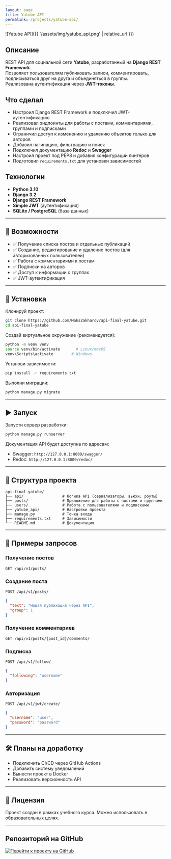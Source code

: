 ```yaml
---
layout: page
title: Yatube API
permalink: /projects/yatube-api/
---
```


![Yatube API]({{ '/assets/img/yatube_api.png' | relative_url }})

## Описание

REST API для социальной сети **Yatube**, разработанный на **Django REST Framework**.  
Позволяет пользователям публиковать записи, комментировать, подписываться друг на друга и объединяться в группы.  
Реализована аутентификация через **JWT-токены**.

## Что сделал

- Настроил Django REST Framework и подключил JWT-аутентификацию  
- Реализовал эндпоинты для работы с постами, комментариями, группами и подписками  
- Ограничил доступ к изменению и удалению объектов только для авторов  
- Добавил пагинацию, фильтрацию и поиск  
- Подключил документацию **Redoc** и **Swagger**  
- Настроил проект под PEP8 и добавил конфигурации линтеров  
- Подготовил `requirements.txt` для установки зависимостей  

## Технологии

- **Python 3.10**  
- **Django 3.2**  
- **Django REST Framework**  
- **Simple JWT** (аутентификация)  
- **SQLite / PostgreSQL** (база данных)  

---

## 🔧 Возможности

- ✅ Получение списка постов и отдельных публикаций  
- ✅ Создание, редактирование и удаление постов (для авторизованных пользователей)  
- ✅ Работа с комментариями к постам  
- ✅ Подписки на авторов  
- ✅ Доступ к информации о группах  
- ✅ JWT-аутентификация  

---

## 🚀 Установка

Клонируй проект:

```bash
git clone https://github.com/MaksZakharov/api-final-yatube.git
cd api-final-yatube
```

Создай виртуальное окружение (рекомендуется):

```bash
python -m venv venv
source venv/bin/activate       # Linux/macOS
venv\Scripts\activate        # Windows
```

Установи зависимости:

```bash
pip install -r requirements.txt
```

Выполни миграции:

```bash
python manage.py migrate
```

---

## ▶️ Запуск

Запусти сервер разработки:

```bash
python manage.py runserver
```

Документация API будет доступна по адресам:

- Swagger: `http://127.0.0.1:8000/swagger/`  
- Redoc: `http://127.0.0.1:8000/redoc/`  

---

## 📁 Структура проекта

```
api-final-yatube/
├── api/                 # Логика API (сериализаторы, вьюхи, роуты)
├── posts/               # Приложение для работы с постами и группами
├── users/               # Работа с пользователями и подписками
├── yatube_api/          # Настройки проекта
├── manage.py            # Точка входа
├── requirements.txt     # Зависимости
└── README.md            # Документация
```

---

## 🧪 Примеры запросов

### Получение постов
`GET /api/v1/posts/`

### Создание поста
`POST /api/v1/posts/`
```json
{
  "text": "Новая публикация через API",
  "group": 1
}
```

### Получение комментариев
`GET /api/v1/posts/{post_id}/comments/`

### Подписка
`POST /api/v1/follow/`
```json
{
  "following": "username"
}
```

### Авторизация
`POST /api/v1/jwt/create/`
```json
{
  "username": "user",
  "password": "password"
}
```

---

## 🛠 Планы на доработку

- Подключить CI/CD через GitHub Actions  
- Добавить систему уведомлений  
- Вынести проект в Docker  
- Реализовать версионность API  

---

## 📜 Лицензия

Проект создан в рамках учебного курса. Можно использовать в образовательных целях.

---

## Репозиторий на GitHub

[![Перейти к проекту на GitHub](https://img.shields.io/badge/Открыть_проект_на_GitHub-100000?style=for-the-badge&logo=github&logoColor=white)](https://github.com/MaksZakharov/api-final-yatube)
